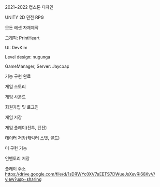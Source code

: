 2021~2022 캡스톤 디자인

UNITY 2D 던전 RPG

모든 에셋 자체제작

그래픽: PrintHeart

UI: DevKim

Level design: nugunga

GameManager, Server: Jaycoap


기능 구현 완료

게임 스토리

게임 사운드

회원가입 및 로그인

게임 저장

게임 플레이(전투, 던전)

데이터 저장(캐릭터 스텟, 골드)


미 구현 기능

인벤토리 저장

플레이 주소
https://drive.google.com/file/d/1sDRWYc0XV7aEETS7DWueJsXevRi68XvV/view?usp=sharing
